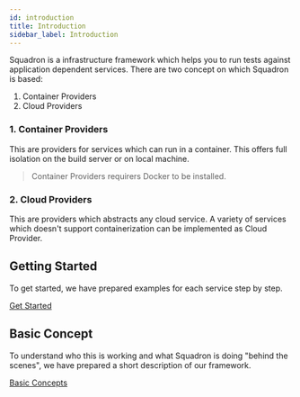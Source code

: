 ```yaml
---
id: introduction
title: Introduction
sidebar_label: Introduction
---
```


Squadron is a infrastructure framework which helps you to run tests against application dependent services. There are two concept on which Squadron is based:
1. Container Providers 
2. Cloud Providers

### 1. Container Providers
This are providers for services which can run in a container. This offers full isolation on the build server or on local machine.

> Container Providers requirers Docker to be installed.

### 2. Cloud Providers
This are providers which abstracts any cloud service. A variety of services which doesn't support containerization can be implemented as Cloud Provider.

## Getting Started

To get started, we have prepared examples for each service step by step.

[Get Started](get-started.md)

## Basic Concept

To understand who this is working and what Squadron is doing "behind the scenes", we have prepared a short description of our framework.

[Basic Concepts](basic-concept.md)
